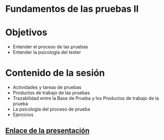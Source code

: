 # Fundamentos de las pruebas II

# Objetivos
- Entender el proceso de las pruebas
- Entender la psicología del tester

# Contenido de la sesión
- Actividades y tareas de pruebas
- Productos de trabajo de las pruebas
- Trazabilidad entre la Base de Prueba y los Productos de trabajo de la prueba
- La psicologia del proceso de prueba
- Ejercicios

## [Enlace de la presentación](https://drive.google.com/file/d/11dwjqaWtZ_yhN6JODDXErrs0pMSquJxg/view?usp=sharing)